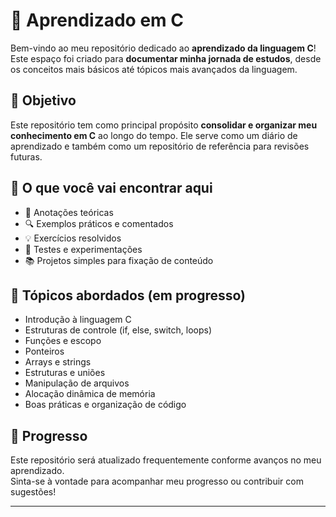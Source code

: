 # 📘 Aprendizado em C

Bem-vindo ao meu repositório dedicado ao **aprendizado da linguagem C**!  
Este espaço foi criado para **documentar minha jornada de estudos**, desde os conceitos mais básicos até tópicos mais avançados da linguagem.

## 🚀 Objetivo

Este repositório tem como principal propósito **consolidar e organizar meu conhecimento em C** ao longo do tempo. Ele serve como um diário de aprendizado e também como um repositório de referência para revisões futuras.

## 🧠 O que você vai encontrar aqui

- 📄 Anotações teóricas
- 🔍 Exemplos práticos e comentados
- 💡 Exercícios resolvidos
- 🧪 Testes e experimentações
- 📚 Projetos simples para fixação de conteúdo

## 🔧 Tópicos abordados (em progresso)

- Introdução à linguagem C
- Estruturas de controle (if, else, switch, loops)
- Funções e escopo
- Ponteiros
- Arrays e strings
- Estruturas e uniões
- Manipulação de arquivos
- Alocação dinâmica de memória
- Boas práticas e organização de código

## 📅 Progresso

Este repositório será atualizado frequentemente conforme avanços no meu aprendizado.  
Sinta-se à vontade para acompanhar meu progresso ou contribuir com sugestões!

---


